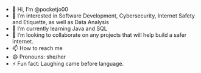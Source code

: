 - 👋 Hi, I’m @pocketjo00
- 👀 I’m interested in Software Development, Cybersecurity, Internet Safety and Etiquette, as well as Data Analysis
- 🌱 I’m currently learning Java and SQL
- 💞️ I’m looking to collaborate on any projects that will help build a safer internet.
- 📫 How to reach me 
- 😄 Pronouns: she/her
- ⚡ Fun fact: Laughing came before language.

<!---
pocketjo00/pocketjo00 is a ✨ special ✨ repository because its `README.md` (this file) appears on your GitHub profile.
You can click the Preview link to take a look at your changes.
--->
